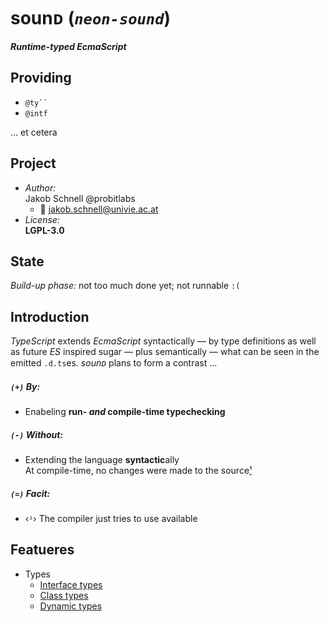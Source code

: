sounᴅ (*`neon-sound`*)
===
***Runtime-typed EcmaScript***

## Providing
+ ``` @ty`` ```
+ ` @intf `

… et cetera

## Project
+ *Author:*
<br/>Jakob Schnell @probitlabs
    * :e-mail: <jakob.schnell@univie.ac.at>
+ *License:*
<br/>**LGPL-3.0**


## State
*Build-up phase:* not too much done yet; not runnable `:(`


## Introduction
*TypeScript* extends *EcmaScript* syntactically
— by type definitions as well as future *ES* inspired sugar —
plus semantically
— what can be seen in the emitted `.d.ts`es.
*sounᴅ* plans to form a contrast …

##### *`(+)`* By:
+ Enabeling **run- *and* compile-time typechecking**

##### *`(-)`* Without:
- Extending the language **syntactic**ally
<br/>At compile-time, no changes were made to the source[¹](#facit1)

##### *`(=)`* Facit:
* <span id="facit1">‹`¹`›</span>
The compiler just tries to use available

## Featueres

* Types
    + [Interface types](./types/intf.md)
    + [Class types](./types/class.md)
    + [Dynamic types](./types/dynam.md)

